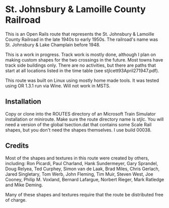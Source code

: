 # St. Johnsbury & Lamoille County Railroad

This is an Open Rails route that represents the St. Johnsbury & Lamoille County
Railroad in the late 1940s to early 1950s.  The railroad's name was
St. Johnsbury & Lake Champlain before 1948.

This is a work in progress.  Track work is mostly done, although I plan on
making custom shapes for the two crossings in the future.  Most towns have
track side buildings only.  There are no activities, but there are paths that
start at all locations listed in the time table (see stjlcett93April271947.pdf).

This route was built on Linux using mostly home made tools.  It was tested
using OR 1.3.1 run via Wine.  Will not work in MSTS.

## Installation

Copy or clone into the ROUTES directory of an Microsoft Train Simulator
installation or miniroute.  Make sure the route directory name is stjlc.
You will need a version of the global tsection.dat that contains some
Scale Rail shapes, but you don't need the shapes themselves.  I use build 00038.

## Credits

Most of the shapes and textures in this route were created by others,
including: Ron Picardi, Paul Charland, Hank Sundermeyer, Gary Sprandel,
Doug Relyea, Ted Curphey, Simon van de Laak, Brad Miles, Chris Gerlach,
Jared Singletary, Tom Werb, John Fleming, Tim Muir, Steven West,
Joe Cooney, Philip M. Voxland, Bernard Lafargue, Norbert Rieger, Mark Ratledge
and Mike Deming.

Many of these shapes and textures require that the route be distributed
free of charge.
